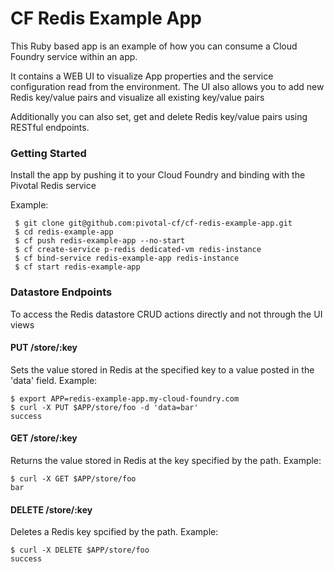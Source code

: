 # CF Redis Example App

This Ruby based app is an example of how you can consume a Cloud Foundry service within an app.

It contains a WEB UI to visualize App properties and the service configuration read from the environment.
The UI also allows you to add new Redis key/value pairs and visualize all existing key/value pairs

Additionally you can also set, get and delete Redis key/value pairs using RESTful endpoints.

### Getting Started

Install the app by pushing it to your Cloud Foundry and binding with the Pivotal Redis service

Example:

     $ git clone git@github.com:pivotal-cf/cf-redis-example-app.git
     $ cd redis-example-app
     $ cf push redis-example-app --no-start
     $ cf create-service p-redis dedicated-vm redis-instance
     $ cf bind-service redis-example-app redis-instance
     $ cf start redis-example-app


### Datastore Endpoints

To access the Redis datastore CRUD actions directly and not through the UI views

#### PUT /store/:key

Sets the value stored in Redis at the specified key to a value posted in the 'data' field. Example:

    $ export APP=redis-example-app.my-cloud-foundry.com
    $ curl -X PUT $APP/store/foo -d 'data=bar'
    success


#### GET /store/:key

Returns the value stored in Redis at the key specified by the path. Example:

    $ curl -X GET $APP/store/foo
    bar

#### DELETE /store/:key

Deletes a Redis key spcified by the path. Example:

    $ curl -X DELETE $APP/store/foo
    success
